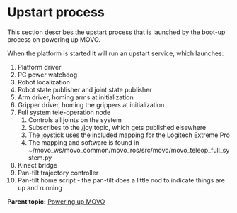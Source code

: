 # Upstart process

This section describes the upstart process that is launched by the boot-up process on powering up MOVO.

When the platform is started it will run an upstart service, which launches:

1.  Platform driver
2.  PC power watchdog
3.  Robot localization
4.  Robot state publisher and joint state publisher
5.  Arm driver, homing arms at initialization
6.  Gripper driver, homing the grippers at initialization
7.  Full system tele-operation node
    1.  Controls all joints on the system
    2.  Subscribes to the /joy topic, which gets published elsewhere
    3.  The joystick uses the included mapping for the Logitech Extreme Pro
    4.  The mapping and software is found in ~/movo\_ws/movo\_common/movo\_ros/src/movo/movo\_teleop\_full\_system.py
8.  Kinect bridge
9.  Pan-tilt trajectory controller
10. Pan-tilt home script - the pan-tilt does a little nod to indicate things are up and running

**Parent topic:** [Powering up MOVO](../Tasks/t_powering_up_movo.md)

